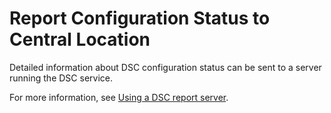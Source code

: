 # Report Configuration Status to Central Location

Detailed information about DSC configuration status can be sent to a server running the DSC service. 

For more information, see [Using a DSC report server](https://msdn.microsoft.com/powershell/dsc/reportserver).
